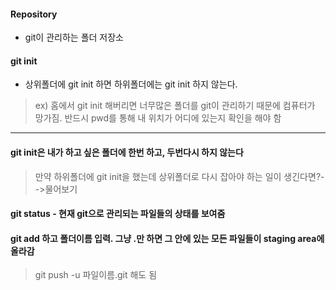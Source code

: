 #### Repository
 - git이 관리하는 폴더 저장소
#### git init
 - 상위폴더에 git init 하면 하위폴더에는 git init 하지 않는다.
  
>ex) 홈에서 git init 해버리면 너무많은 폴더를 git이 관리하기 때문에 컴퓨터가 망가짐. 반드시 pwd를 통해 내 위치가 어디에 있는지 확인을 해야 함
-------
#### git init은 내가 하고 싶은 폴더에 한번 하고, 두번다시 하지 않는다

>만약 하위폴더에 git init을 했는데 상위폴더로 다시 잡아야 하는 일이 생긴다면?-->물어보기

#### git status - 현재 git으로 관리되는 파일들의 상태를 보여줌

#### git add 하고 폴더이름 입력. 그냥 .만 하면 그 안에 있는 모든 파일들이 staging area에 올라감
> git push -u 파일이름.git 해도 됨